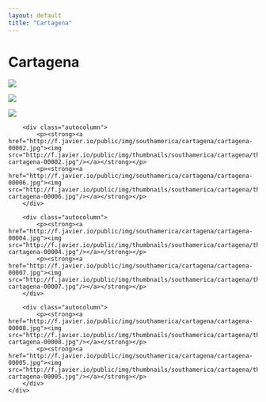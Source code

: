 ```yaml
---
layout: default
title: "Cartagena"
---
```


<h1 class="page" style="padding-left:0%;">Cartagena</h1>
<div class="page">
    <div class="autowide">
        <div class="autocolumn">
            <p><strong><a href="http://f.javier.io/public/img/southamerica/cartagena/cartagena-00003.jpg"><img src="http://f.javier.io/public/img/thumbnails/southamerica/cartagena/thumbnail-cartagena-00003.jpg"/></a></strong></p>
            <p><strong><a href="http://f.javier.io/public/img/southamerica/cartagena/cartagena-00009.jpg"><img src="http://f.javier.io/public/img/thumbnails/southamerica/cartagena/thumbnail-cartagena-00009.jpg"/></a></strong></p>
            <p><strong><a href="http://f.javier.io/public/img/southamerica/cartagena/cartagena-00001.jpg"><img src="http://f.javier.io/public/img/thumbnails/southamerica/cartagena/thumbnail-cartagena-00001.jpg"/></a></strong></p>
        </div>

        <div class="autocolumn">
            <p><strong><a href="http://f.javier.io/public/img/southamerica/cartagena/cartagena-00002.jpg"><img src="http://f.javier.io/public/img/thumbnails/southamerica/cartagena/thumbnail-cartagena-00002.jpg"/></a></strong></p>
            <p><strong><a href="http://f.javier.io/public/img/southamerica/cartagena/cartagena-00006.jpg"><img src="http://f.javier.io/public/img/thumbnails/southamerica/cartagena/thumbnail-cartagena-00006.jpg"/></a></strong></p>
        </div>

        <div class="autocolumn">
            <p><strong><a href="http://f.javier.io/public/img/southamerica/cartagena/cartagena-00004.jpg"><img src="http://f.javier.io/public/img/thumbnails/southamerica/cartagena/thumbnail-cartagena-00004.jpg"/></a></strong></p>
            <p><strong><a href="http://f.javier.io/public/img/southamerica/cartagena/cartagena-00007.jpg"><img src="http://f.javier.io/public/img/thumbnails/southamerica/cartagena/thumbnail-cartagena-00007.jpg"/></a></strong></p>
        </div>

        <div class="autocolumn">
            <p><strong><a href="http://f.javier.io/public/img/southamerica/cartagena/cartagena-00008.jpg"><img src="http://f.javier.io/public/img/thumbnails/southamerica/cartagena/thumbnail-cartagena-00008.jpg"/></a></strong></p>
            <p><strong><a href="http://f.javier.io/public/img/southamerica/cartagena/cartagena-00005.jpg"><img src="http://f.javier.io/public/img/thumbnails/southamerica/cartagena/thumbnail-cartagena-00005.jpg"/></a></strong></p>
        </div>
    </div>
</div>
